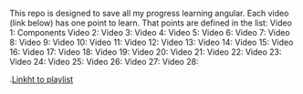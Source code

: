 This repo is designed to save all my progress learning angular. Each video (link below) has one point to learn. That points are defined in the list:
Video 1: Components
Video 2:
Video 3:
Video 4:
Video 5:
Video 6:
Video 7:
Video 8:
Video 9:
Video 10:
Video 11:
Video 12:
Video 13:
Video 14:
Video 15:
Video 16:
Video 17:
Video 18:
Video 19:
Video 20:
Video 21:
Video 22:
Video 23:
Video 24:
Video 25:
Video 26:
Video 27:
Video 28:

.[Linkht to playlist](https://www.youtube.com/playlist?list=PLjsBk8SIQEi-RqkglLcn19TaeeopcuDXV)
